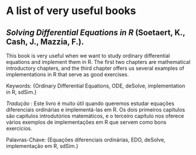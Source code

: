 # A list of very useful books

## _Solving Differential Equations in R_ (Soetaert, K., Cash, J., Mazzia, F.).
This book is very useful when we want to study ordinary differential equations and implement them in R. The first two chapters are mathematical introductory chapters, and the third chapter offers us several examples of implementations in R that serve as good exercises.

Keywords: {Ordinary Differential Equations, ODE, deSolve, implementation in R, sdSim.}

_Tradução_ : Este livro é muito útil quando queremos estudar equações diferenciais ordinárias e implementá-las em R. Os dois primeiros capítulos são capítulos introdutórios matemáticos, e o terceiro capítulo nos oferece vários exemplos de implementações em R que servem como bons exercícios.

Palavras-Chave: {Equações diferenciais ordinárias, EDO, deSolve, implementação em R, sdSim.}

